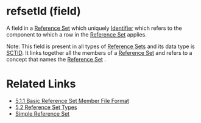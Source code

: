 # refsetId (field)

A field in a [Reference Set](https://confluence.ihtsdotools.org/display/DOCGLOSS/Reference+Set "Glossary link: Reference Set") which uniquely [Identifier](https://confluence.ihtsdotools.org/display/DOCGLOSS/Identifier "Glossary link: Identifier") which refers to the component to which a row in the [Reference Set](https://confluence.ihtsdotools.org/display/DOCGLOSS/Reference+Set "Glossary link: Reference Set") applies.

Note: This field is present in all types of [Reference Sets](https://confluence.ihtsdotools.org/display/DOCGLOSS/Reference+Set "Glossary link: Reference Sets") and its data type is [SCTID](https://confluence.ihtsdotools.org/display/DOCGLOSS/SCTID "Glossary link: SCTID"). It links together all the members of a [Reference Set](https://confluence.ihtsdotools.org/display/DOCGLOSS/Reference+Set "Glossary link: Reference Set") and refers to a concept that names the [Reference Set](https://confluence.ihtsdotools.org/display/DOCGLOSS/Reference+Set "Glossary link: Reference Set") .

# Related Links

  * [5.1.1 Basic Reference Set Member File Format](5.1.1-Basic-Reference-Set-Member-File-Format_28739345.html)
  * [5.2 Reference Set Types](5.2-Reference-Set-Types_28739366.html)
  * [Simple Reference Set](https://confluence.ihtsdotools.org/display/WIPRELFMT/Simple+Reference+Set)

